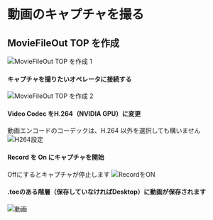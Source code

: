 # 動画のキャプチャを撮る

## MovieFileOut TOP を作成
![MovieFileOut TOP を作成 1](https://user-images.githubusercontent.com/1692957/123119748-c326cd80-d47e-11eb-9540-277c2306b192.jpg)

#### キャプチャを撮りたいオペレータに接続する
![MovieFileOut TOP を作成 2](https://user-images.githubusercontent.com/1692957/123119483-8a86f400-d47e-11eb-8331-6579f5c65834.jpg)

#### Video Codec をH.264（NVIDIA GPU）に変更
動画エンコードのコーデックは、H.264 以外を選択しても構いません
![H264設定](https://user-images.githubusercontent.com/1692957/123120934-afc83200-d47f-11eb-965c-00c724a6143e.jpg)

#### Record を On にキャプチャを開始
Offにするとキャプチャが停止します
![RecordをON](https://user-images.githubusercontent.com/1692957/123121206-f0c04680-d47f-11eb-8e4a-6d01a9877364.jpg)

#### .toeのある階層（保存していなければDesktop）に動画が保存されます
![動画](https://user-images.githubusercontent.com/1692957/123121555-3715a580-d480-11eb-9c75-feef9a7e4574.jpg)
